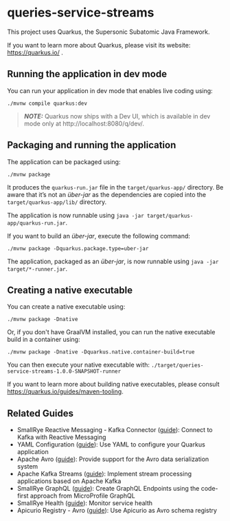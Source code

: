 # queries-service-streams

This project uses Quarkus, the Supersonic Subatomic Java Framework.

If you want to learn more about Quarkus, please visit its website: https://quarkus.io/ .

## Running the application in dev mode

You can run your application in dev mode that enables live coding using:
```shell script
./mvnw compile quarkus:dev
```

> **_NOTE:_**  Quarkus now ships with a Dev UI, which is available in dev mode only at http://localhost:8080/q/dev/.

## Packaging and running the application

The application can be packaged using:
```shell script
./mvnw package
```
It produces the `quarkus-run.jar` file in the `target/quarkus-app/` directory.
Be aware that it’s not an _über-jar_ as the dependencies are copied into the `target/quarkus-app/lib/` directory.

The application is now runnable using `java -jar target/quarkus-app/quarkus-run.jar`.

If you want to build an _über-jar_, execute the following command:
```shell script
./mvnw package -Dquarkus.package.type=uber-jar
```

The application, packaged as an _über-jar_, is now runnable using `java -jar target/*-runner.jar`.

## Creating a native executable

You can create a native executable using: 
```shell script
./mvnw package -Dnative
```

Or, if you don't have GraalVM installed, you can run the native executable build in a container using: 
```shell script
./mvnw package -Dnative -Dquarkus.native.container-build=true
```

You can then execute your native executable with: `./target/queries-service-streams-1.0.0-SNAPSHOT-runner`

If you want to learn more about building native executables, please consult https://quarkus.io/guides/maven-tooling.

## Related Guides

- SmallRye Reactive Messaging - Kafka Connector ([guide](https://quarkus.io/guides/kafka-reactive-getting-started)): Connect to Kafka with Reactive Messaging
- YAML Configuration ([guide](https://quarkus.io/guides/config-yaml)): Use YAML to configure your Quarkus application
- Apache Avro ([guide](https://quarkus.io/guides/kafka-schema-registry-avro)): Provide support for the Avro data serialization system
- Apache Kafka Streams ([guide](https://quarkus.io/guides/kafka-streams)): Implement stream processing applications based on Apache Kafka
- SmallRye GraphQL ([guide](https://quarkus.io/guides/smallrye-graphql)): Create GraphQL Endpoints using the code-first approach from MicroProfile GraphQL
- SmallRye Health ([guide](https://quarkus.io/guides/smallrye-health)): Monitor service health
- Apicurio Registry - Avro ([guide](https://quarkus.io/guides/kafka-schema-registry-avro)): Use Apicurio as Avro schema registry
